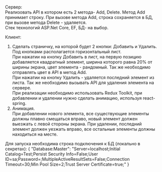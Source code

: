 Сервер:   
Реализовать API в котором есть 2 метода- Add, Delete. Метод Add принимает строку. При вызове метода Add, строка сохраняется в БД, при вызове метода Delete - удаляется.   
Стек технологий ASP.Net Core, EF, БД- на выбор.

Клиент:
1. Сделать страничку, на которой будет 2 кнопки: Добавить и Удалить.   
   Под кнопками располагается горизонтальный лист.   
   При нажатии на кнопку Добавить в лист, на первую позицию добавляется квадратный элемент, ширина которого равна 20% от ширины экрана, цвет элемента - рандомный. Так же необходимо отправлять цвет в API в метод Add.   
   При нажатии на кнопку Удалить - удаляется последний элемент из листа. Так же необходимо вызывать API для удаления элемента на сервере.   
   При реализации необходимо использовать Redux Toolkit, при добавлении и удалении нужно сделать анимацию, используя react-spring.
2. Анимация.   
   При добавлении нового элемента, все существующие элементы должны плавно смещаться вправо, новый элемент должен выезжать с левой стороны экрана. При удалении, последний элемент должен уезжать вправо, все остальные элементы должны находиться на месте.


Для запуска необходима строка подключения к БД (локально в секретах):
{
   "Database:Master":  "Server=localhost;Initial Catalog=Test;Persist Security Info=False;User ID=sa;Password=;MultipleActiveResultSets=False;Connection Timeout=30;Min Pool Size=2;Trust Server Certificate=true;"
}
